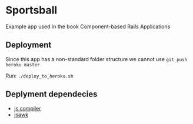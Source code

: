 # Sportsball

Example app used in the book Component-based Rails Applications


## Deployment

Since this app has a non-standard folder structure we cannot use `git push heroku master`

Run:
`./deploy_to_heroku.sh`

## Deplyment dependecies

- [js compiler](https://developer.mozilla.org/en-US/docs/Mozilla/Projects/SpiderMonkey/Introduction_to_the_JavaScript_shell)
- [jsawk](https://github.com/micha/jsawk)
